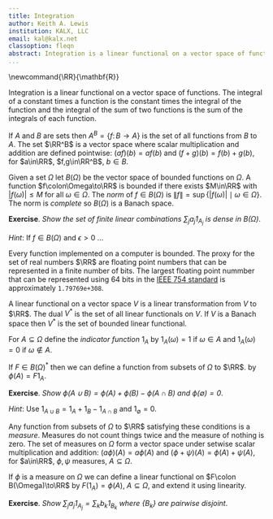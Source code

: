```yaml
---
title: Integration
author: Keith A. Lewis
institution: KALX, LLC
email: kal@kalx.net
classoption: fleqn
abstract: Integration is a linear functional on a vector space of functions.
...
```


\newcommand{\RR}{\mathbf{R}}

Integration is a linear functional on a vector space of functions.
The integral of a constant times a function is the constant times the
integral of the function and the integral of the sum of two functions
is the sum of the integrals of each function.

If $A$ and $B$ are sets then $A^B = \{f\colon B\to A\}$ is the set
of all functions from $B$ to $A$. The set $\RR^B$ is a vector
space where scalar multiplication and addition are defined pointwise:
$(af)(b) = af(b)$ and $(f + g)(b) = f(b) + g(b)$, for $a\in\RR$,
$f,g\in\RR^B$, $b\in B$.

Given a set $\Omega$ let $B(\Omega)$ be the vector space of bounded
functions on $\Omega$. A function $f\colon\Omega\to\RR$ is bounded
if there exists $M\in\RR$ with $|f(\omega)| \le M$ for all $\omega\in\Omega$.
The _norm_ of $f\in B(\Omega)$ is $\|f\| = \sup\{|f(\omega)|\mid \omega\in\Omega\}$.
The norm is _complete_ so $B(\Omega)$ is a Banach space.

__Exercise__. _Show the set of finite linear combinations $\sum_j a_j 1_{A_j}$
is dense in $B(\Omega)$_.

_Hint_: If $f\in B(\Omega)$ and $\epsilon > 0$ ...

Every function implemented on a computer is bounded. 
The proxy for the set of real numbers $\RR$ are floating point numbers
that can be represented in a finite number of bits.
The largest floating point nummber that can be represented using 64 bits
in the [IEEE 754 standard](https://www.computer.org/csdl/magazine/co/2019/12/08909942/1f8KFWxbTCU)
is approximately `1.79769e+308`.

A linear functional on a vector space $V$ is a linear transformation from $V$ to $\RR$.
The dual $V^*$ is the set of all linear functionals on $V$.
If $V$ is a Banach space then $V^*$ is the set of bounded linear functional.

For $A\subseteq\Omega$ define the _indicator function_ $1_A$ by
$1_A(\omega) = 1$ if $\omega\in A$ and $1_A(\omega) = 0$ if $\omega\not\in A$.

If $F\in B(\Omega)^*$ then we can define a function from subsets of $\Omega$ to $\RR$.
by $\phi(A) = F1_A$.

__Exercise__. _Show $\phi(A\cup B) = \phi(A) + \phi(B) - \phi(A\cap B)$ and $\phi(\emptyset) = 0$_.

_Hint_: Use $1_{A\cup B} = 1_A + 1_B - 1_{A\cap B}$ and $1_\emptyset = 0$.

Any function from subsets of $\Omega$ to $\RR$ satisfying these conditions
is a _measure_. Measures do not count things twice and the measure
of nothing is zero.  The set of measures on $\Omega$
form a vector space under setwise scalar multiplication and addition:
$(a\phi)(A) = a\phi(A)$ and $(\phi + \psi)(A) = \phi(A) + \psi(A)$,
for $a\in\RR$, $\phi,\psi$ measures, $A\subseteq\Omega$.

If $\phi$ is a measure on $\Omega$ we can define a linear functional on $F\colon B(\Omega)\to\RR$
by $F(1_A) = \phi(A)$, $A\subseteq\Omega$, and extend it using linearity.

__Exercise__. _Show $\sum_j a_j 1_{A_j} = \sum_k b_k 1_{B_k}$ where $\{B_k\}$ are pairwise disjoint_.
